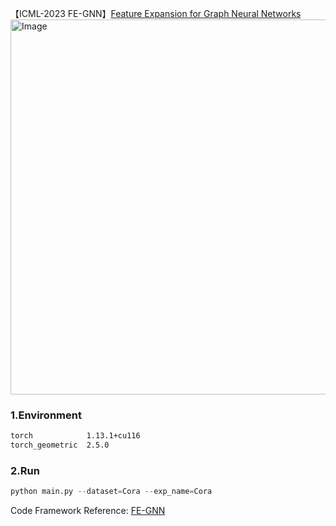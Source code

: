 【ICML-2023 FE-GNN】[Feature Expansion for Graph Neural Networks](https://proceedings.mlr.press/v202/sun23p/sun23p.pdf)
<img src="https://github.com/XiaShan1227/FE-GNN/assets/67092235/df136c26-7353-44ac-99b0-f1dbaa9ec936" alt="Image" width="600" height="600">

### 1.Environment
```bash
torch            1.13.1+cu116
torch_geometric  2.5.0
```

### 2.Run
```python
python main.py --dataset=Cora --exp_name=Cora
```

Code Framework Reference: [FE-GNN](https://github.com/sajqavril/Feature-Extension-Graph-Neural-Networks)
